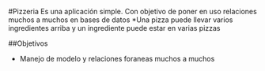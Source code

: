 #Pizzeria
Es una aplicación simple. Con objetivo de poner en uso relaciones muchos a muchos en bases de datos
*Una pizza puede llevar varios ingredientes arriba y un ingrediente puede estar en varias pizzas


##Objetivos
* Manejo de modelo y relaciones foraneas muchos a muchos
